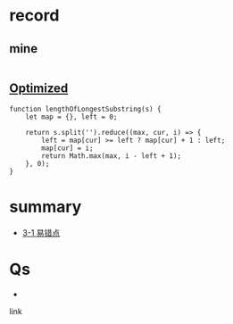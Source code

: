# record
## mine
```copy

```
## [Optimized](https://leetcode.com/submissions/detail/705906215/)
```copy
function lengthOfLongestSubstring(s) {
    let map = {}, left = 0;
    
    return s.split('').reduce((max, cur, i) => {
        left = map[cur] >= left ? map[cur] + 1 : left;
        map[cur] = i;
        return Math.max(max, i - left + 1);
    }, 0);
}
```

# summary
* [3-1 易错点](./../Ref/R1-1%20pic/3-1%20易错点.png)
# Qs
* 

link